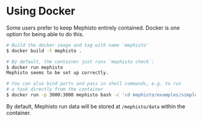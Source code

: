<!---
  Copyright (c) Meta Platforms and its affiliates.
  This source code is licensed under the MIT license found in the
  LICENSE file in the root directory of this source tree.
-->

# Using Docker

Some users prefer to keep Mephisto entirely contained. Docker is one option for being able to do this.

```bash
# Build the docker image and tag with name 'mephisto'
$ docker build -t mephisto . 

# By default, the container just runs `mephisto check`:
$ docker run mephisto
Mephisto seems to be set up correctly.

# You can also bind ports and pass in shell commands, e.g. to run
# a task directly from the container
$ docker run -p 3000:3000 mephisto bash -c 'cd mephisto/examples/simple_static_task && python static_test_script.py'

```
By default, Mephisto run data will be stored at `/mephisto/data` within the container.
